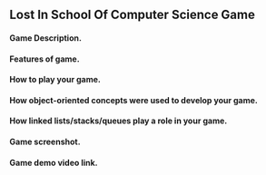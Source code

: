 ## Lost In School Of Computer Science Game

#### Game Description.

#### Features of game.

#### How to play your game.

#### How object-oriented concepts were used to develop your game.

#### How linked lists/stacks/queues play a role in your game.

#### Game screenshot.

#### Game demo video link.
